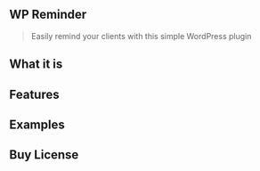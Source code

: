 ## WP Reminder

> Easily remind your clients with this simple WordPress plugin

## What it is

## Features

## Examples

## Buy License



